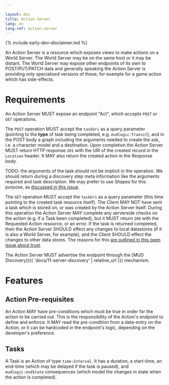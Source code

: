 ```yaml
---

layout: doc
title: Action Server
lang: en
lang-ref: action-server
---
```


{% include early-dev-disclaimer.md %}

An Action Server is a resource which exposes views to make actions on a World Server. The World Server may be on the same host or it may be distant. The World Server may expose other endpoints of its own to POST/PUT/PATCH data and generally speaking the Action Server is providing only specialised versions of these, for example for a game action which has side-effects.

# Requirements

An Action Server MUST expose an endpoint "Act", which accepts `POST` or `GET` operations. 

The `POST` operation MUST accept the `taskUri` as a query parameter (pointing to the **type** of task being completed, e.g. `mudlogic:Transit`), and in the POST body a graph including the arguments needed to create the ask, i.e. a character model and a destination. Upon completion the Action Server MUST return HTTP response `201` with the URI of the created record in the `Location` header. It MAY also return the created action in the Response body.

TODO: the arguments of the task should not be implicit in the operation. We should return during a discovery step meta information like the arguments required and task description. We may prefer to use Shapes for this purpose, as [discussed in this issue](https://github.com/Multi-User-Domain/mud-jena/issues/16).

The `GET` operation MUST accept the `taskUri` as a query parameter (this time pointing to the created task resource itself). The Client MAY NOT have sent a task which is stored on, or was created by the Action Server itself. During this operation the Action Server MAY complete any serverside checks on the action (e.g. if a Task been completed), but it MUST return `200` with the Requested Action resource, or an error. If the task is returned completed, then the Action Server SHOULD effect any changes to local datastores (if it is also a World Server, for example), and the Client SHOULD effect the changes to other data stores. The reasons for this [are outlined in this open issue about trust](https://github.com/Multi-User-Domain/Multi-User-Domain.github.io/issues/2).

The Action Server MUST advertise the endpoint through the [MUD Discovery]({{ 'docs/11-server-discovery' | relative_url }}) mechanism.

# Features

## Action Pre-requisites

An Action MAY have pre-conditions which must be true in order for the action to be carried out. This is the responsibility of the Action's endpoint to define and enforce. It MAY read the pre-condition from a data-entry on the Action, or it can be hardcoded in the endpoint's logic, depending on the developer's preference.

## Tasks

A Task is an Action of type `time:Interval`. It has a duration, a start-time, an end-time (which may be delayed if the task is paused), and `mudlogic:endState` consequences (which model the changes in state when the action is completed).
